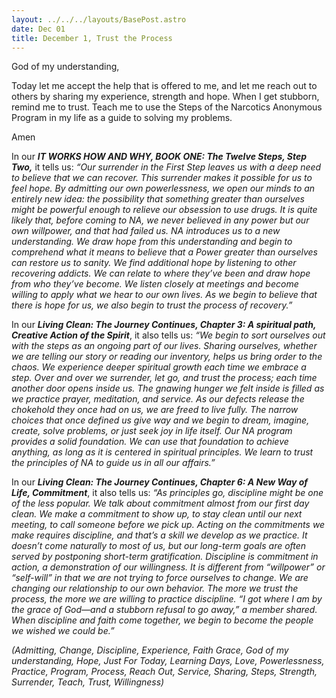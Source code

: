 ```yaml
---
layout: ../../../layouts/BasePost.astro
date: Dec 01
title: December 1, Trust the Process
---
```


God of my understanding,

Today let me accept the help that is offered to me, and let me reach out to others by sharing my experience, strength and hope. When I get stubborn, remind me to trust. Teach me to use the Steps of the Narcotics Anonymous Program in my life as a guide to solving my problems.

Amen

In our ***IT WORKS HOW AND WHY, BOOK ONE: The Twelve Steps, Step Two,*** it tells us: *“Our surrender in the First Step leaves us with a deep need to believe that we can recover. This surrender makes it possible for us to feel hope. By admitting our own powerlessness, we open our minds to an entirely new idea: the possibility that something greater than ourselves might be powerful enough to relieve our obsession to use drugs. It is quite likely that, before coming to NA, we never believed in any power but our own willpower, and that had failed us. NA introduces us to a new understanding. We draw hope from this understanding and begin to comprehend what it means to believe that a Power greater than ourselves can restore us to sanity. We find additional hope by listening to other recovering addicts. We can relate to where they’ve been and draw hope from who they’ve become. We listen closely at meetings and become willing to apply what we hear to our own lives. As we begin to believe that there is hope for us, we also begin to trust the process of recovery.”*

In our ***Living Clean: The Journey Continues, Chapter 3: A spiritual path, Creative Action of the Spirit***, it also tells us: *“We begin to sort ourselves out with the steps as an ongoing part of our lives. Sharing ourselves, whether we are telling our story or reading our inventory, helps us bring order to the chaos. We experience deeper spiritual growth each time we embrace a step. Over and over we surrender, let go, and trust the process; each time another door opens inside us. The gnawing hunger we felt inside is filled as we practice prayer, meditation, and service. As our defects release the chokehold they once had on us, we are freed to live fully. The narrow choices that once defined us give way and we begin to dream, imagine, create, solve problems, or just seek joy in life itself. Our NA program provides a solid foundation. We can use that foundation to achieve anything, as long as it is centered in spiritual principles. We learn to trust the principles of NA to guide us in all our affairs.”*

In our ***Living Clean: The Journey Continues, Chapter 6: A New Way of Life, Commitment***, it also tells us: *“As principles go, discipline might be one of the less popular. We talk about commitment almost from our first day clean. We make a commitment to show up, to stay clean until our next meeting, to call someone before we pick up. Acting on the commitments we make requires discipline, and that’s a skill we develop as we practice. It doesn’t come naturally to most of us, but our long-term goals are often served by postponing short-term gratification. Discipline is commitment in action, a demonstration of our willingness. It is different from “willpower” or “self-will” in that we are not trying to force ourselves to change. We are changing our relationship to our own behavior. The more we trust the process, the more we are willing to practice discipline. “I got where I am by the grace of God—and a stubborn refusal to go away,” a member shared. When discipline and faith come together, we begin to become the people we wished we could be.”*

*(Admitting, Change, Discipline, Experience, Faith Grace, God of my understanding, Hope, Just For Today, Learning Days, Love, Powerlessness, Practice, Program, Process, Reach Out, Service, Sharing, Steps, Strength, Surrender, Teach, Trust, Willingness)*